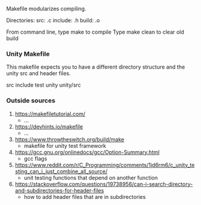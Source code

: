 Makefile modularizes compiling.

Directories:
src: .c
include: .h
build: .o

From command line, type make to compile
Type make clean to clear old build


### Unity Makefile
This makefile expects you to have a different directory structure and the unity src and header files.

src
include
test
unity
unity/src


### Outside sources
1. https://makefiletutorial.com/
   * ...
3. https://devhints.io/makefile
   * ...
5. https://www.throwtheswitch.org/build/make
   * makefile for unity test framework
7. https://gcc.gnu.org/onlinedocs/gcc/Option-Summary.html
   * gcc flags
8. https://www.reddit.com/r/C_Programming/comments/1jd6rm6/c_unity_testing_can_i_just_combine_all_source/
   * unit testing functions that depend on another function
9. https://stackoverflow.com/questions/19738956/can-i-search-directory-and-subdirectories-for-header-files  
   * how to add header files that are in subdirectories
